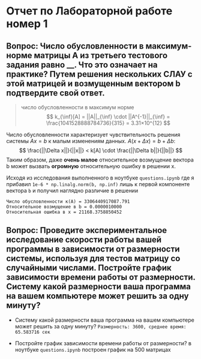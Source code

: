 # Отчет по Лабораторной работе номер 1

## Вопрос: Число обусловленности в максимум-норме матрицы A из третьего тестового задания равно __. Что это означает на практике? Путем решения нескольких СЛАУ с этой матрицей и возмущенным вектором b подтвердите свой ответ.
>число обусловленности в максимум норме 
$$
k_{\inf}[A] = ||A||_{\inf} \cdot ||A^{-1}||_{\inf} = \frac{1041528888784736​}{315} = 3.31×10^{12}
$$

Число обусловленности характеризует чувствительность решения системы $Ax=b$ к малым изменениям данных.
$A(x + \Delta x) = b + \Delta b$:
$$
\frac{||\Delta x||}{||x||} < k[A] \cdot \frac{||\Delta b||}{||b||}
$$
Таким образом, даже **очень малое** относительное возмущение вектора b может вызвать **огромную** относительную ошибку в решении x.

Исходя из исследования выполненного в ноутбуке `questions.ipynb`
где я прибавил `1e-6 * np.linalg.norm(b, np.inf)` лишь к первой компоненте вектора `b` 
и получил наглядно различие в решении

```
Число обусловленности κ(A) = 3306440917087.791
Относительное возмущение в b = 0.0000010000
Относительная ошибка в x = 21168.3758850452
```
## Вопрос: Проведите экспериментальное исследование скорости работы вашей программы в зависимости от размерности системы, используя для тестов матрицу со случайными числами. Постройте график зависимости времени работы от размерности. Систему какой размерности ваша программа на вашем компьютере может решить за одну минуту?

- Систему какой размерности ваша программа на вашем компьютере может решить за одну минуту?
`Размерность: 3600, среднее время: 65.583716 сек`

- Постройте график зависимости времени работы от размерности?
в ноутбуке `questions.ipynb` построен график на 500 матрицах

